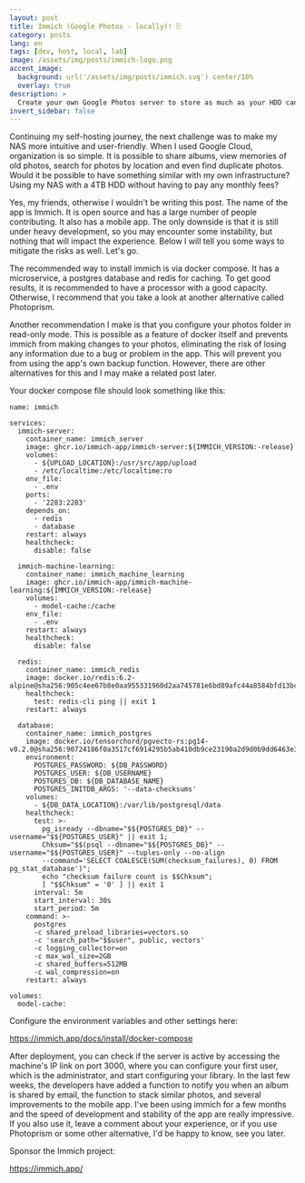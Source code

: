 ```yaml
---
layout: post
title: Immich (Google Photos - locally)! 🗄️
category: posts
lang: en
tags: [dev, host, local, lab]
image: /assets/img/posts/immich-logo.png
accent_image: 
  background: url('/assets/img/posts/immich.svg') center/10%
  overlay: true
description: >
  Create your own Google Photos server to store as much as your HDD can!
invert_sidebar: false
---
```


Continuing my self-hosting journey, the next challenge was to make my NAS more intuitive and user-friendly. When I used Google Cloud, organization is so simple. It is possible to share albums, view memories of old photos, search for photos by location and even find duplicate photos. Would it be possible to have something similar with my own infrastructure? Using my NAS with a 4TB HDD without having to pay any monthly fees?

Yes, my friends, otherwise I wouldn't be writing this post. The name of the app is Immich. It is open source and has a large number of people contributing. It also has a mobile app. The only downside is that it is still under heavy development, so you may encounter some instability, but nothing that will impact the experience. Below I will tell you some ways to mitigate the risks as well. Let's go.

The recommended way to install immich is via docker compose. It has a microservice, a postgres database and redis for caching. To get good results, it is recommended to have a processor with a good capacity. Otherwise, I recommend that you take a look at another alternative called Photoprism.

Another recommendation I make is that you configure your photos folder in read-only mode. This is possible as a feature of docker itself and prevents immich from making changes to your photos, eliminating the risk of losing any information due to a bug or problem in the app. This will prevent you from using the app's own backup function. However, there are other alternatives for this and I may make a related post later.

Your docker compose file should look something like this:


```
name: immich

services:
  immich-server:
    container_name: immich_server
    image: ghcr.io/immich-app/immich-server:${IMMICH_VERSION:-release}
    volumes:
      - ${UPLOAD_LOCATION}:/usr/src/app/upload
      - /etc/localtime:/etc/localtime:ro
    env_file:
      - .env
    ports:
      - '2283:2283'
    depends_on:
      - redis
      - database
    restart: always
    healthcheck:
      disable: false

  immich-machine-learning:
    container_name: immich_machine_learning
    image: ghcr.io/immich-app/immich-machine-learning:${IMMICH_VERSION:-release}
    volumes:
      - model-cache:/cache
    env_file:
      - .env
    restart: always
    healthcheck:
      disable: false

  redis:
    container_name: immich_redis
    image: docker.io/redis:6.2-alpine@sha256:905c4ee67b8e0aa955331960d2aa745781e6bd89afc44a8584bfd13bc890f0ae
    healthcheck:
      test: redis-cli ping || exit 1
    restart: always

  database:
    container_name: immich_postgres
    image: docker.io/tensorchord/pgvecto-rs:pg14-v0.2.0@sha256:90724186f0a3517cf6914295b5ab410db9ce23190a2d9d0b9dd6463e3fa298f0
    environment:
      POSTGRES_PASSWORD: ${DB_PASSWORD}
      POSTGRES_USER: ${DB_USERNAME}
      POSTGRES_DB: ${DB_DATABASE_NAME}
      POSTGRES_INITDB_ARGS: '--data-checksums'
    volumes:
      - ${DB_DATA_LOCATION}:/var/lib/postgresql/data
    healthcheck:
      test: >-
        pg_isready --dbname="$${POSTGRES_DB}" --username="$${POSTGRES_USER}" || exit 1;
        Chksum="$$(psql --dbname="$${POSTGRES_DB}" --username="$${POSTGRES_USER}" --tuples-only --no-align
        --command='SELECT COALESCE(SUM(checksum_failures), 0) FROM pg_stat_database')";
        echo "checksum failure count is $$Chksum";
        [ "$$Chksum" = '0' ] || exit 1
      interval: 5m
      start_interval: 30s
      start_period: 5m
    command: >-
      postgres
      -c shared_preload_libraries=vectors.so
      -c 'search_path="$$user", public, vectors'
      -c logging_collector=on
      -c max_wal_size=2GB
      -c shared_buffers=512MB
      -c wal_compression=on
    restart: always

volumes:
  model-cache:
```

Configure the environment variables and other settings here:

https://immich.app/docs/install/docker-compose

After deployment, you can check if the server is active by accessing the machine's IP link on port 3000, where you can configure your first user, which is the administrator, and start configuring your library. In the last few weeks, the developers have added a function to notify you when an album is shared by email, the function to stack similar photos, and several improvements to the mobile app. I've been using immich for a few months and the speed of development and stability of the app are really impressive. If you also use it, leave a comment about your experience, or if you use Photoprism or some other alternative, I'd be happy to know, see you later.

Sponsor the Immich project:

https://immich.app/